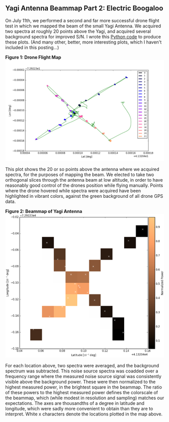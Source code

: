 ## Yagi Antenna Beammap Part 2: Electric Boogaloo

On July 11th, we performed a second and far more successful drone flight test in which we mapped the beam of the small Yagi Antenna. We acquired two spectra at roughly 20 points above the Yagi, and acquired several background spectra for improved S/N. I wrote this [Python code](190711_Yagi_Map_Test.py) to produce these plots. (And many other, better, more interesting plots, which I haven't included in this posting...)

**Figure 1: Drone Flight Map**
![dm](drone_map.png)

This plot shows the 20 or so points above the antenna where we acquired spectra, for the purposes of mapping the beam. We elected to take two orthogonal slices through the antenna beam at low altitude, in order to have reasonably good control of the drones position while flying manually. Points where the drone hovered while spectra were acquired have been highlighted in vibrant colors, against the green background of all drone GPS data.

**Figure 2: Beammap of Yagi Antenna**
![ybm](yagi_beammap.png)

For each location above, two spectra were averaged, and the background spectrum was subtracted. This noise source spectra was coadded over a frequency range where the measured noise source signal was consistently visible above the background power. These were then normalized to the highest measured power, in the brightest square in the beammap. The ratio of these powers to the highest measured power defines the colorscale of the beammap, which (while modest in resolution and sampling) matches our expectations. The axes are thousandths of a degree in latitude and longitude, which were sadly more convenient to obtain than they are to interpret. White x characters denote the locations plotted in the map above.
